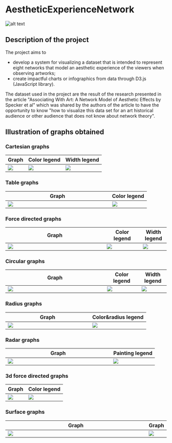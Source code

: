 # AestheticExperienceNetwork

![alt text](https://github.com/bertonfederico/AestheticExperienceNetwork/blob/eaa98664baccc1488522df325fbf222fbaa9d960/screenshot/first_page.png)

## Description of the project
The project aims to
- develop a system for visualizing a dataset that is intended to represent eight networks that model an aesthetic experience of the viewers when observing artworks;
- create impactful charts or infographics from data through D3.js (JavaScript library).

The dataset used in the project are the result of the research presented in the article "Associating With Art: A Network Model of Aesthetic Effects by Specker et al" which was shared by the authors of the article to have the opportunity to know "how to visualize this data set for an art historical audience or other audience that does not know about network theory".

## Illustration of graphs obtained
### Cartesian graphs
<table align="center">
	<thead><tr>
		<th>Graph</th>
		<th>Color legend</th>
		<th>Width legend</th>
	</tr></thead>
	<tbody><tr>
		<td><img src="https://github.com/bertonfederico/AestheticExperienceNetwork/blob/d5c29f89259dde101c39c9b81319b43471b95b27/screenshot/graph/1_cartesianGraphs.png" /></td>
		<td><img src="https://github.com/bertonfederico/AestheticExperienceNetwork/blob/d5c29f89259dde101c39c9b81319b43471b95b27/screenshot/legend/1_0_legend.png" /></td>
		<td><img src="https://github.com/bertonfederico/AestheticExperienceNetwork/blob/d5c29f89259dde101c39c9b81319b43471b95b27/screenshot/legend/1_1_legend.png" /></td>
	</tr></tbody>
</table>


### Table graphs
<table align="center">
	<thead><tr>
		<th>Graph</th>
		<th>Color legend</th>
	</tr></thead>
	<tbody><tr>
		<td width=73.7%><img src="https://github.com/bertonfederico/AestheticExperienceNetwork/blob/8b44a23f9c5ace2ad0d953cf68a4805f7b9fb107/screenshot/graph/2_tableGraphs.png" /></td>
		<td width=26.3%><img src="https://github.com/bertonfederico/AestheticExperienceNetwork/blob/a6358d8da36717c54eca951eca3f508b54ba715b/screenshot/legend/2_legend.png" /></td>
	</tr></tbody>
</table>


### Force directed graphs
<table align="center">
	<thead><tr>
		<th>Graph</th>
		<th>Color legend</th>
		<th>Width legend</th>
	</tr></thead>
	<tbody><tr>
		<td width=60%><img src="https://github.com/bertonfederico/AestheticExperienceNetwork/blob/8b44a23f9c5ace2ad0d953cf68a4805f7b9fb107/screenshot/graph/3_forceDirectedGraphs.png" /></td>
		<td width=22%><img src="https://github.com/bertonfederico/AestheticExperienceNetwork/blob/a6358d8da36717c54eca951eca3f508b54ba715b/screenshot/legend/3_0_legend.png" /></td>
		<td width=16%><img src="https://github.com/bertonfederico/AestheticExperienceNetwork/blob/a6358d8da36717c54eca951eca3f508b54ba715b/screenshot/legend/3_1_legend.png" /></td>
	</tr></tbody>
</table>


### Circular graphs
<table align="center">
	<thead><tr>
		<th>Graph</th>
		<th>Color legend</th>
		<th>Width legend</th>
	</tr></thead>
	<tbody><tr>
		<td width=60%><img src="https://github.com/bertonfederico/AestheticExperienceNetwork/blob/8b44a23f9c5ace2ad0d953cf68a4805f7b9fb107/screenshot/graph/4_circularGraphs.png"/></td>
		<td width=21%><img src="https://github.com/bertonfederico/AestheticExperienceNetwork/blob/a6358d8da36717c54eca951eca3f508b54ba715b/screenshot/legend/4_0_legend.png"/></td>
		<td width=16.7%><img src="https://github.com/bertonfederico/AestheticExperienceNetwork/blob/a6358d8da36717c54eca951eca3f508b54ba715b/screenshot/legend/4_1_legend.png"/></td>
	</tr></tbody>
</table>


### Radius graphs
<table align="center">
	<thead><tr>
		<th>Graph</th>
		<th>Color&radius legend</th>
	</tr></thead>
	<tbody><tr>
		<td width=60%><img src="https://github.com/bertonfederico/AestheticExperienceNetwork/blob/8b44a23f9c5ace2ad0d953cf68a4805f7b9fb107/screenshot/graph/5_radarGraphs.png"/></td>
		<td><img src="https://github.com/bertonfederico/AestheticExperienceNetwork/blob/a6358d8da36717c54eca951eca3f508b54ba715b/screenshot/legend/5_legend.png"/></td>
	</tr></tbody>
</table>


### Radar graphs
<table align="center">
	<thead><tr>
		<th>Graph</th>
		<th>Painting legend</th>
	</tr></thead>
	<tbody><tr>
		<td width=70.5%><img src="https://github.com/bertonfederico/AestheticExperienceNetwork/blob/8b44a23f9c5ace2ad0d953cf68a4805f7b9fb107/screenshot/graph/6_radius%20Graphs.png"/></td>
		<td width=29.5%><img src="https://github.com/bertonfederico/AestheticExperienceNetwork/blob/8b44a23f9c5ace2ad0d953cf68a4805f7b9fb107/screenshot/legend/6_legend.png"/></td>
	</tr></tbody>
</table>


### 3d force directed graphs
<table align="center">
	<thead><tr>
		<th>Graph</th>
		<th>Color legend</th>
	</tr></thead>
	<tbody><tr>
		<td><img src="https://github.com/bertonfederico/AestheticExperienceNetwork/blob/8b44a23f9c5ace2ad0d953cf68a4805f7b9fb107/screenshot/graph/7_3dForceDirectedGraphs.png"/></td>
		<td><img src="https://github.com/bertonfederico/AestheticExperienceNetwork/blob/a6358d8da36717c54eca951eca3f508b54ba715b/screenshot/legend/7_legend.png"/></td>
	</tr></tbody>
</table>


### Surface graphs
<table align="center">
	<thead><tr>
		<th>Graph</th>
		<th>Graph</th>
	</tr></thead>
	<tbody><tr>
		<td width=90%><img src="https://github.com/bertonfederico/AestheticExperienceNetwork/blob/10c29ca8ddcd4e7214f0fa7831a2b8d38232edde/screenshot/graph/8_surfaceGraphs.png"/></td>
		<td width=90%><img src="https://github.com/bertonfederico/AestheticExperienceNetwork/blob/dcb54fe98daa65d6cdcc429a187f04bb898593d9/screenshot/legend/8_legend.png"/></td>
	</tr></tbody>
</table>
